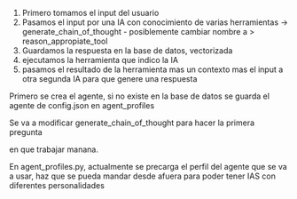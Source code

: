 

1. Primero tomamos el input del usuario
2. Pasamos el input por una IA con conocimiento de varias herramientas -> generate_chain_of_thought - posiblemente cambiar nombre a > reason_appropiate_tool
3. Guardamos la respuesta en la base de datos, vectorizada
4. ejecutamos la herramienta que indico la IA
5. pasamos el resultado de la herramienta mas un contexto mas el input a otra segunda IA para que genere una respuesta


Primero se crea el agente, si no existe en la base de datos se guarda el agente de config.json en agent_profiles

Se va a modificar generate_chain_of_thought para hacer la primera pregunta 


en que trabajar manana.

En agent_profiles.py, actualmente se precarga el perfil del agente que se va a usar, haz que se pueda mandar desde afuera para poder tener IAS con diferentes personalidades
